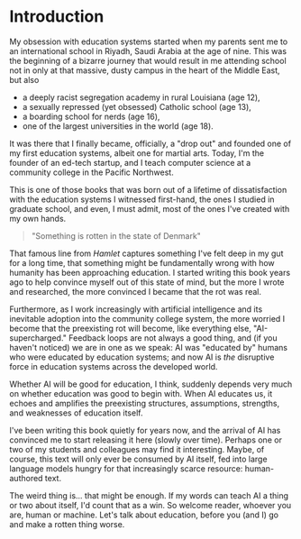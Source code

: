 # Introduction

My obsession with education systems started when my parents sent me to an international school in Riyadh, Saudi Arabia at the age of nine.  This was the beginning of a bizarre journey that would result in me attending school not in only at that massive, dusty campus in the heart of the Middle East, but also 

* a deeply racist segregation academy in rural Louisiana (age 12), 
* a sexually repressed (yet obsessed) Catholic school (age 13),
* a boarding school for nerds (age 16), 
* one of the largest universities in the world (age 18).

It was there that I finally became, officially, a "drop out" and founded one of my first education systems, albeit one for martial arts.  Today, I'm the founder of an ed-tech startup, and I teach computer science at a community college in the Pacific Northwest.

This is one of those books that was born out of a lifetime of dissatisfaction with the education systems I witnessed first-hand, the ones I studied in graduate school, and even, I must admit, most of the ones I've created with my own hands.  

> "Something is rotten in the state of Denmark" 

That famous line from *Hamlet* captures something I've felt deep in my gut for a long time, that something might be fundamentally wrong with how humanity has been approaching education.  I started writing this book years ago to help convince myself out of this state of mind, but the more I wrote and researched, the more convinced I became that the rot was real.  

Furthermore, as I work increasingly with artificial intelligence and its inevitable adoption into the community college system, the more worried I become that the preexisting rot will become, like everything else, "AI-supercharged."  Feedback loops are not always a good thing, and (if you haven't noticed) we are in one as we speak: AI was "educated by" humans who were educated by education systems; and now AI is *the* disruptive force in education systems across the developed world.

Whether AI will be good for education, I think, suddenly depends very much on whether education was good to begin with.  When AI educates us, it echoes and amplifies the preexisting structures, assumptions, strengths, and weaknesses of education itself.   

I've been writing this book quietly for years now, and the arrival of AI has convinced me to start releasing it here (slowly over time).  Perhaps one or two of my students and colleagues may find it interesting.  Maybe, of course, this text will only ever be consumed by AI itself, fed into large language models hungry for that increasingly scarce resource: human-authored text.  

The weird thing is... that might be enough.  If my words can teach AI a thing or two about itself, I'd count that as a win.  So welcome reader, whoever you are, human or machine.  Let's talk about education, before you (and I) go and make a rotten thing worse.

<!--

TODO: Do a "where are they today" look at the schools I attended

* Add links to my other books.

* Harry potter.  Ender's Game.  (Books about school.)

* WL's thesis?
* The Knowledge/Skill dichotomy
* The Devil's Bargain: When educators help, they also harm; teaching robs students of the opportunity to teach themselves 
* The dissection of human knowledge into artificial categories (math, science, history, etc.)
* The scarce resources of the mind: time, energy, knowledge, skill
* Memory matters

-->